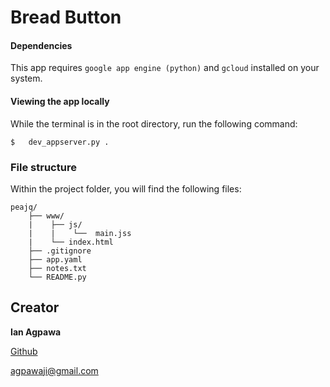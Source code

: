 # Bread Button    

#### Dependencies
This app requires `google app engine (python)` and `gcloud` installed on your system.

#### Viewing the app locally
While the terminal is in the root directory, run the following command:
```
$   dev_appserver.py .
```

### File structure
Within the project folder, you will find the following files:

```
peajq/
    ├── www/
    |    ├── js/
    |    |    └──  main.jss
    |    └── index.html
    ├── .gitignore
    ├── app.yaml
    ├── notes.txt
    └── README.py
```

## Creator

**Ian Agpawa**


[Github](https://github.com/ianagpawa)

 agpawaji@gmail.com
